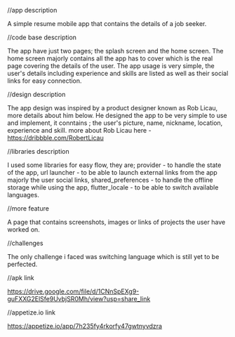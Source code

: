 //app description

A simple resume mobile app that contains the details of a job seeker.

//code base description

The app have just two pages; the splash screen and the home screen.
The home screen majorly contains all the app has to cover which is the real page covering the details of the user.
The app usage is very simple, the user's details including experience and skills are listed as well as their social links for easy connection.

//design description

The app design was inspired by a product designer known as Rob Licau, more details about him below.
He designed the app to be very simple to use and implement, it conntains ; the user's picture, name, nickname, location, experience and skill.
more about Rob Licau here - https://dribbble.com/RobertLicau

//libraries description

I used some libraries for easy flow, they are; 
provider - to handle the state of the app,
url launcher - to be able to launch external links from the app majorly the user social links,
shared_preferences - to handle the offline storage while using the app,
flutter_locale - to be able to switch available languages.

//more feature

A page that contains screenshots, images or links of projects the user have worked on. 

//challenges

The only challenge i faced was switching language which is still yet to be perfected.

//apk link

https://drive.google.com/file/d/1CNnSpEXg9-guFXXG2ElSfe9UvbjSR0Mh/view?usp=share_link

//appetize.io link

https://appetize.io/app/7h235fy4rkorfy47gwtnyvdzra
